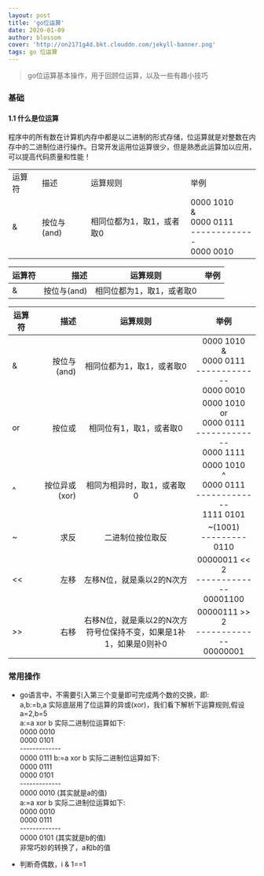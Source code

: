 ```yaml
---
layout: post
title: 'go位运算'
date: 2020-01-09
author: blossom
cover: 'http://on2171g4d.bkt.clouddn.com/jekyll-banner.png'
tags: go 位运算
---
```


> go位运算基本操作，用于回顾位运算，以及一些有趣小技巧

### 基础
#### 1.1 什么是位运算
程序中的所有数在计算机内存中都是以二进制的形式存储，位运算就是对整数在内存中的二进制位进行操作。日常开发运用位运算很少，但是熟悉此运算加以应用，可以提高代码质量和性能！

<table>
 <tr>
 <td>运算符</td>
  <td>描述</td>
   <td>运算规则</td>
    <td>举例</td>
 </tr>
 <tr>
  <td>&</td>
  <td>按位与(and)</td>
  <td>相同位都为1，取1，或者取0</td>
  <td>0000 1010 <br> & <br> 0000 0111 <br> -------------<br>0000 0010</td>
 </tr>
 
</table>

| 运算符        | 描述   |  运算规则  | 举例 |
| --------   | -----:  | :----:  |:----:  |
| &        | 按位与(and)  |  相同位都为1，取1，或者取0  | |


| 运算符        | 描述   |  运算规则  | 举例 |
| --------   | -----:  | :----:  |:----:  |
| &        | 按位与(and)  |  相同位都为1，取1，或者取0  | 0000 1010 <br> & <br> 0000 0111 <br> -------------<br>0000 0010 |
| or        | 按位或  |  相同位有1，取1，或者取0  | 0000 1010 <br> or <br> 0000 0111 <br> -------------<br>0000 1111 |
| ^       | 按位异或(xor)   |  相同为相异时，取1，或者取0  | 0000 1010 <br> ^ <br> 0000 0111 <br> -------------<br>1111 0101 |
| ~        | 求反   |  二进制位按位取反  | ~(1001) <br> ---------<br>0110|
| <<        | 左移   |  左移N位，就是乘以2的N次方  | 00000011 << 2 <br> -------------<br>00001100 |
| \>>       | 右移   |  右移N位，就是乘以2的N次方<br>符号位保持不变，如果是1补1，如果是0则补0  | 00000111 >> 2 <br> -------------<br>00000001 |

### 常用操作
* go语言中，不需要引入第三个变量即可完成两个数的交换，即:<br>
 a,b:=b,a 实际底层用了位运算的异或(xor)，我们看下解析下运算规则,假设 a=2,b=5 <br>
  a:=a xor b 实际二进制位运算如下:<br>
 0000 0010<br>
 0000 0101<br>
 -------------<br>
 0000 0111
 b:=a xor b  实际二进制位运算如下:<br>
  0000 0111<br>
  0000 0101<br>
 -------------<br>
  0000 0010 (其实就是a的值) <br>
 a:=a xor b 实际二进制位运算如下:<br>
   0000 0010<br>
   0000 0111<br>
 -------------<br>
   0000 0101 (其实就是b的值) <br>
 非常巧妙的转换了，a和b的值
 
* 判断奇偶数，i & 1==1
